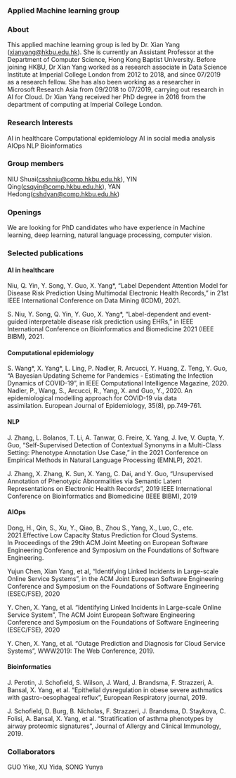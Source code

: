 ### Applied Machine learning group

### About
This applied machine learning group is led by Dr. Xian Yang (xianyang@hkbu.edu.hk). She is currently an Assistant Professor at the Department of Computer Science, Hong Kong Baptist University. Before joining HKBU, Dr Xian Yang worked as a research associate in Data Science Institute at Imperial College London from 2012 to 2018, and since 07/2019 as a research fellow. She has also been working as a researcher in Microsoft Research Asia from 09/2018 to 07/2019, carrying out research in AI for Cloud. Dr Xian Yang received her PhD degree in 2016 from the department of computing at Imperial College London. 

### Research Interests
AI in healthcare
Computational epidemiology
AI in social media analysis
AIOps
NLP
Bioinformatics

### Group members
NIU Shuai(csshniu@comp.hkbu.edu.hk), YIN Qing(csqyin@comp.hkbu.edu.hk), YAN Hedong(cshdyan@comp.hkbu.edu.hk)

### Openings
We are looking for PhD candidates who have experience in Machine learning, deep learning, natural language processing, computer vision.

### Selected publications
#### AI in healthcare
Niu, Q. Yin, Y. Song, Y. Guo, X. Yang*, “Label Dependent Attention Model for Disease Risk Prediction Using Multimodal Electronic Health Records,” in 21st IEEE International Conference on Data Mining (ICDM), 2021. 

S. Niu, Y. Song, Q. Yin, Y. Guo, X. Yang*, “Label-dependent and event-guided interpretable disease risk prediction using EHRs,” in IEEE International Conference on Bioinformatics and Biomedicine 2021 (IEEE BIBM), 2021.

#### Computational epidemiology
S. Wang*, X. Yang*, L. Ling, P. Nadler, R. Arcucci, Y. Huang, Z. Teng, Y. Guo, “A Bayesian Updating Scheme for Pandemics - Estimating the Infection Dynamics of COVID-19”, in IEEE Computational Intelligence Magazine, 2020. 
Nadler, P., Wang, S., Arcucci, R., Yang, X. and Guo, Y., 2020. An epidemiological modelling approach for COVID-19 via data assimilation. European Journal of Epidemiology, 35(8), pp.749-761.

#### NLP
J. Zhang, L. Bolanos, T. Li, A. Tanwar, G. Freire, X. Yang, J. Ive, V. Gupta, Y. Guo, “Self-Supervised Detection of Contextual Synonyms in a Multi-Class Setting: Phenotype Annotation Use Case,” in the 2021 Conference on Empirical Methods in Natural Language Processing  (EMNLP), 2021.

J. Zhang, X. Zhang, K. Sun, X. Yang, C. Dai, and Y. Guo, “Unsupervised Annotation of Phenotypic Abnormalities via Semantic Latent Representations on Electronic Health Records”, 2019 IEEE International Conference on Bioinformatics and Biomedicine (IEEE BIBM), 2019

#### AIOps

Dong, H., Qin, S., Xu, Y., Qiao, B., Zhou S., Yang, X., Luo, C., etc. 2021.Effective Low Capacity Status Prediction for Cloud Systems. In Proceedings of the 29th ACM Joint Meeting on European Software Engineering Conference and Symposium on the Foundations of Software Engineering. 

Yujun Chen, Xian Yang, et al, “Identifying Linked Incidents in Large-scale Online Service Systems”, in the ACM Joint European Software Engineering Conference and Symposium on the Foundations of Software Engineering (ESEC/FSE), 2020

Y. Chen, X. Yang, et al. “Identifying Linked Incidents in Large-scale Online Service System”, The ACM Joint European Software Engineering Conference and Symposium on the Foundations of Software Engineering (ESEC/FSE), 2020

Y. Chen, X. Yang, et al. “Outage Prediction and Diagnosis for Cloud Service Systems”, WWW2019: The Web Conference, 2019.

#### Bioinformatics
J. Perotin, J. Schofield, S. Wilson, J. Ward, J. Brandsma, F. Strazzeri, A. Bansal, X. Yang, et al. “Epithelial dysregulation in obese severe asthmatics with gastro-oesophageal reflux”, European Respiratory journal, 2019. 

J. Schofield, D. Burg, B. Nicholas, F. Strazzeri, J. Brandsma, D. Staykova, C. Folisi, A. Bansal, X. Yang, et al. “Stratification of asthma phenotypes by airway proteomic signatures”, Journal of Allergy and Clinical Immunology, 2019. 

### Collaborators
GUO Yike, XU Yida, SONG Yunya
